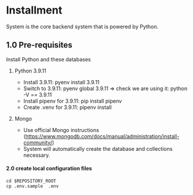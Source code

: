 # **Installment**
System is the core backend system that is powered by Python.

## 1.0 Pre-requisites
Install Python and these databases

1. Python 3.9.11
   - Install 3.9.11: pyenv install 3.9.11
   - Switch to 3.9.11: pyenv global 3.9.11 => check we are using it: python -V == 3.9.11
   - Install pipenv for 3.9.11: pip install pipenv
   - Create .venv for 3.9.11: pipenv install

2. Mongo
    * Use official Mongo instructions (https://www.mongodb.com/docs/manual/administration/install-community/)
    * System will automatically create the database and collections necessary.


#### 2.0 create local configuration files
```
cd $REPOSITORY_ROOT
cp .env.sample  .env
```